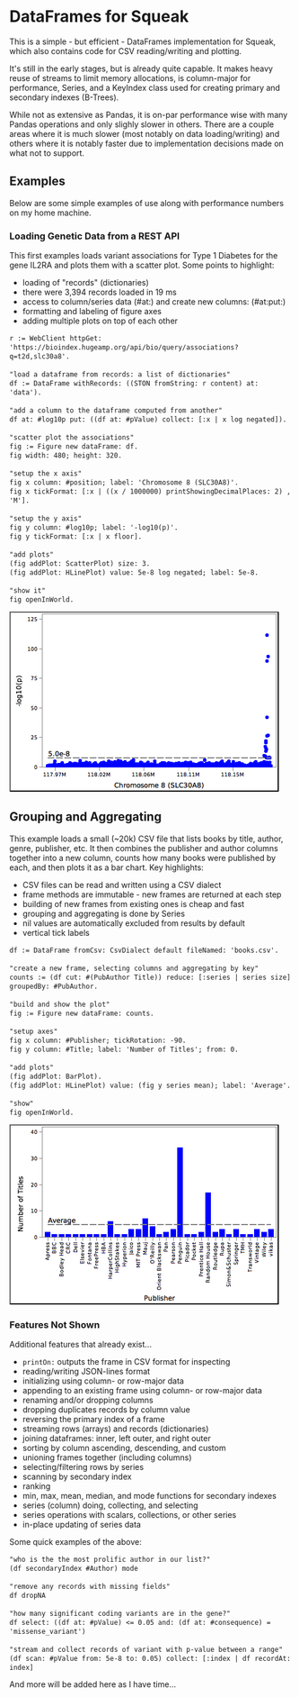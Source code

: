 # DataFrames for Squeak

This is a simple - but efficient - DataFrames implementation for Squeak, which also contains code for CSV reading/writing and plotting.

It's still in the early stages, but is already quite capable. It makes heavy reuse of streams to limit memory allocations, is column-major for performance, Series, and a KeyIndex class used for creating primary and secondary indexes (B-Trees).

While not as extensive as Pandas, it is on-par performance wise with many Pandas operations and only slighly slower in others. There are a couple areas where it is much slower (most notably on data loading/writing) and others where it is notably faster due to implementation decisions made on what not to support.

## Examples

Below are some simple examples of use along with performance numbers on my home machine.

### Loading Genetic Data from a REST API

This first examples loads variant associations for Type 1 Diabetes for the gene IL2RA and plots them with a scatter plot. Some points to highlight:

* loading of "records" (dictionaries)
* there were 3,394 records loaded in 19 ms
* access to column/series data (#at:) and create new columns: (#at:put:)
* formatting and labeling of figure axes
* adding multiple plots on top of each other

```smalltalk
r := WebClient httpGet: 'https://bioindex.hugeamp.org/api/bio/query/associations?q=t2d,slc30a8'.

"load a dataframe from records: a list of dictionaries"
df := DataFrame withRecords: ((STON fromString: r content) at: 'data').

"add a column to the dataframe computed from another"
df at: #log10p put: ((df at: #pValue) collect: [:x | x log negated]).

"scatter plot the associations"
fig := Figure new dataFrame: df.
fig width: 480; height: 320.

"setup the x axis"
fig x column: #position; label: 'Chromosome 8 (SLC30A8)'.
fig x tickFormat: [:x | ((x / 1000000) printShowingDecimalPlaces: 2) , 'M'].

"setup the y axis"
fig y column: #log10p; label: '-log10(p)'.
fig y tickFormat: [:x | x floor].

"add plots"
(fig addPlot: ScatterPlot) size: 3.
(fig addPlot: HLinePlot) value: 5e-8 log negated; label: 5e-8.

"show it"
fig openInWorld.
```

![](screenshots/associations.png)

## Grouping and Aggregating

This example loads a small (~20k) CSV file that lists books by title, author, genre, publisher, etc. It then combines the publisher and author columns together into a new column, counts how many books were published by each, and then plots it as a bar chart. Key highlights:

* CSV files can be read and written using a CSV dialect
* frame methods are immutable - new frames are returned at each step
* building of new frames from existing ones is cheap and fast
* grouping and aggregating is done by Series
* nil values are automatically excluded from results by default
* vertical tick labels

```smalltalk
df := DataFrame fromCsv: CsvDialect default fileNamed: 'books.csv'.

"create a new frame, selecting columns and aggregating by key"
counts := (df cut: #(PubAuthor Title)) reduce: [:series | series size] groupedBy: #PubAuthor.

"build and show the plot"
fig := Figure new dataFrame: counts.

"setup axes"
fig x column: #Publisher; tickRotation: -90.
fig y column: #Title; label: 'Number of Titles'; from: 0.

"add plots"
(fig addPlot: BarPlot).
(fig addPlot: HLinePlot) value: (fig y series mean); label: 'Average'.

"show"
fig openInWorld.
```

![](screenshots/books.png)

### Features Not Shown

Additional features that already exist...

* `printOn:` outputs the frame in CSV format for inspecting
* reading/writing JSON-lines format
* initializing using column- or row-major data
* appending to an existing frame using column- or row-major data
* renaming and/or dropping columns
* dropping duplicates records by column value
* reversing the primary index of a frame
* streaming rows (arrays) and records (dictionaries)
* joining dataframes: inner, left outer, and right outer
* sorting by column ascending, descending, and custom
* unioning frames together (including columns)
* selecting/filtering rows by series
* scanning by secondary index
* ranking
* min, max, mean, median, and mode functions for secondary indexes
* series (column) doing, collecting, and selecting
* series operations with scalars, collections, or other series
* in-place updating of series data

Some quick examples of the above:

```smalltalk
"who is the the most prolific author in our list?"
(df secondaryIndex #Author) mode

"remove any records with missing fields"
df dropNA

"how many significant coding variants are in the gene?"
df select: ((df at: #pValue) <= 0.05 and: (df at: #consequence) = 'missense_variant')

"stream and collect records of variant with p-value between a range"
(df scan: #pValue from: 5e-8 to: 0.05) collect: [:index | df recordAt: index]
```

And more will be added here as I have time...
